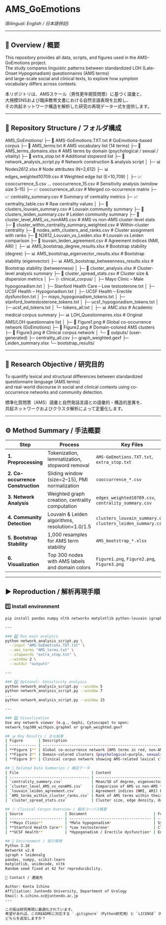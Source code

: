 # AMS_GoEmotions  
*(Bilingual: English / 日本語併記)*  

---

## 📘 Overview / 概要  

This repository provides all data, scripts, and figures used in the AMS–GoEmotions project.  
The study compares linguistic patterns between standardized LOH (Late-Onset Hypogonadism) questionnaires (AMS terms)  
and large-scale social and clinical texts, to explore how symptom vocabulary differs across contexts.  

本リポジトリは、AMSスケール（男性更年期質問票）に基づく語彙と、  
大規模SNSおよび臨床教育文書における自然言語表現を比較し、  
その共起ネットワーク構造を解析した研究の再現データ一式を提供します。  

---

## 📂 Repository Structure / フォルダ構成  

AMS_GoEmotions/
├─ 📄 AMS-GoEmotions.TXT.txt # GoEmotions-based corpus
├─ 📄 AMS_terms.txt # AMS vocabulary list (14 terms)
├─ 📄 AMS_terms_domains.xlsx # AMS terms by domain (psychological / sexual / vitality)
├─ 📄 extra_stop.txt # Additional stopword list
├─ 📄 network_analysis_script.py # Network construction & analysis script
│
├─ 📊 Nodes2612.xlsx # Node attributes (N=2,612)
├─ 📊 edges_weighted10709.csv # Weighted edge list (E=10,709)
│
├─ 📈 cooccurrence_5.csv ... cooccurrence_15.csv # Sensitivity analysis (window size 5–15)
├─ 📈 cooccurrence_all.csv # Merged co-occurrence matrix
├─ 📈 centrality_summary.csv # Summary of centrality metrics
├─ 📈 centrality_table.csv # Raw centrality values
│
├─ 📑 clusters_louvain_summary.csv # Louvain community summary
├─ 📑 clusters_leiden_summary.csv # Leiden community summary
├─ 📑 cluster_level_AMS_vs_nonAMS.csv # AMS vs non-AMS cluster-level stats
├─ 📑 cluster_within_centrality_summary_weighted.csv # Within-cluster centrality
├─ 📑 nodes_with_clusters_and_ranks.csv # Cluster assignment with ranks
├─ 📑 N2612_Louvain_vs_Leiden.xlsx # Louvain vs Leiden comparison
├─ 📑 louvain_leiden_agreement.csv # Agreement indices (NMI, ARI)
│
├─ 📊 AMS_bootstrap_degree_results.xlsx # Bootstrap stability (degree)
├─ 📊 AMS_bootstrap_eigenvector_results.xlsx # Bootstrap stability (eigenvector)
├─ 📊 AMS_bootstrap_betweenness_results.xlsx # Bootstrap stability (betweenness)
│
├─ 🧠 cluster_analysis.xlsx # Cluster-level analysis summary
├─ 🧠 cluster_spread_stats.csv # Cluster size & dispersion metrics
│
├─ 🩺 clinical_corpus/
│ ├─ Mayo Clinic – Male hypogonadism.txt
│ ├─ Stanford Health Care – Low testosterone.txt
│ ├─ UCSF Health – Hypogonadism.txt
│ ├─ UCSF Health – Erectile dysfunction.txt
│ ├─ mayo_hypogonadism_tokens.txt
│ ├─ stanford_lowtestosterone_tokens.txt
│ ├─ ucsf_hypogonadism_tokens.txt
│ ├─ ucsf_ed_tokens.txt
│ └─ tokens_all.txt
│
├─ 📊 AMC.xlsx # Academic medical corpus summary
├─ 📊 LOH_Questionnaires.xlsx # Original AMS/LOH questionnaire list
│
├─ 🎨 Figure1.png # Global co-occurrence network (GoEmotions)
├─ 🎨 Figure2.png # Domain-colored AMS clusters
├─ 🎨 Figure3.png # Clinical corpus network
│
└─ 📁 outputs/ (user-generated)
├─ centrality_all.csv
├─ graph_weighted.gexf
├─ Leiden_summary.xlsx
└─ bootstrap_results/

---

## 🧠 Research Objective / 研究目的  

To quantify lexical and structural differences between standardized questionnaire language (AMS terms)  
and real-world discourse in social and clinical contexts using co-occurrence networks and community detection.  

標準化質問票（AMS）語彙と自然発話言語との語彙的・構造的差異を、  
共起ネットワークおよびクラスタ解析によって定量化します。

---

## ⚙️ Method Summary / 手法概要  

| Step | Process | Key Files |
|------|----------|------------|
| **1. Preprocessing** | Tokenization, lemmatization, stopword removal | `AMS-GoEmotions.TXT.txt`, `extra_stop.txt` |
| **2. Co-occurrence Construction** | Sliding window (size=2–15), PMI normalization | `cooccurrence_*.csv` |
| **3. Network Analysis** | Weighted graph creation, centrality computation | `edges_weighted10709.csv`, `centrality_summary.csv` |
| **4. Community Detection** | Louvain & Leiden algorithms, resolution=1.0/1.5 | `clusters_louvain_summary.csv`, `clusters_leiden_summary.csv` |
| **5. Bootstrap Stability** | 1,000 resamples for AMS term stability | `AMS_bootstrap_*.xlsx` |
| **6. Visualization** | Top 300 nodes with AMS labels and domain colors | `Figure1.png`, `Figure2.png`, `Figure3.png` |

---

## ▶️ Reproduction / 解析再現手順  

### 1️⃣ Install environment
```bash
pip install pandas numpy nltk networkx matplotlib python-louvain igraph leidenalg unidecode scikit-learn

---

### 2️⃣ Run main analysis
python network_analysis_script.py \
  --input "AMS-GoEmotions.TXT.txt" \
  --ams_terms "AMS_terms.txt" \
  --stopwords "extra_stop.txt" \
  --window 2 \
  --outdir "outputs"

---

### 3️⃣ Optional: Sensitivity analysis
python network_analysis_script.py --window 5
python network_analysis_script.py --window 7
...
python network_analysis_script.py --window 15

---

### 4️⃣ Visualization
Use any network viewer (e.g., Gephi, Cytoscape) to open:
network_top300_withpos.graphml or graph_weighted.gexf

## 📊 Key Results / 主な結果
| Figure       | Description                                                                             |
| ------------ | --------------------------------------------------------------------------------------- |
| **Figure 1** | Global co-occurrence network (AMS terms in red, non-AMS in blue).                       |
| **Figure 2** | Domain-colored clusters (psychological=purple, sexual=orange, vitality/physical=green). |
| **Figure 3** | Clinical corpus network showing AMS-related lexical clusters in educational texts.      |

## 🧩 Related Data Summaries / 補足データ
| File                                 | Content                                                 |
| ------------------------------------ | ------------------------------------------------------- |
| `centrality_summary.csv`             | Mean/SD of degree, eigenvector, betweenness             |
| `cluster_level_AMS_vs_nonAMS.csv`    | Comparison of AMS vs non-AMS terms within clusters      |
| `louvain_leiden_agreement.csv`       | Agreement indices (NMI, ARI) between clustering methods |
| `AMS_terms_within_cluster_ranks.csv` | Rank of AMS terms within their communities              |
| `cluster_spread_stats.csv`           | Cluster size, edge density, domain dispersion           |

## 🩺 Clinical Corpus Overview / 臨床コーパス概要
| Source                   | Document                              | Focus                                           |
| ------------------------ | ------------------------------------- | ----------------------------------------------- |
| **Mayo Clinic**          | *Male hypogonadism*                   | Symptoms, causes, treatment overview            |
| **Stanford Health Care** | *Low testosterone*                    | Clinical overview and endocrine/urology context |
| **UCSF Health**          | *Hypogonadism / Erectile dysfunction* | Endocrine and urologic patient education texts  |

## 🧮 Environment / 実行環境
Python 3.10
NetworkX v2.8
igraph + leidenalg
pandas, numpy, scikit-learn
matplotlib, unidecode, nltk
Random seed fixed at 42 for reproducibility.

👤 Contact / 連絡先

Author: Kenta Ichino
Affiliation: Juntendo University, Department of Urology
Email: k.ichino.xc@juntendo.ac.jp
---

この版は研究再現に最適化されています。  
希望があれば、このREADMEに対応する `.gitignore`（Python研究用）と `LICENSE`（MITまたはCC-BY）も作成します。  
どちらを追加しますか？
